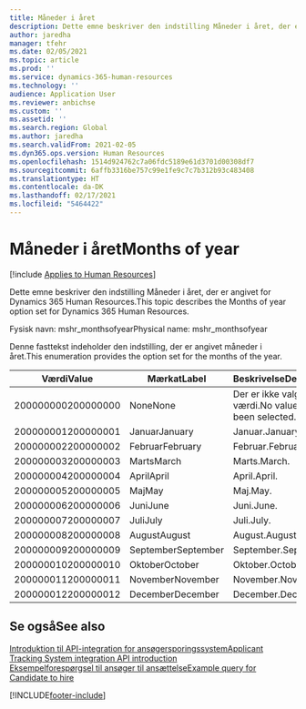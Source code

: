 ```yaml
---
title: Måneder i året
description: Dette emne beskriver den indstilling Måneder i året, der er angivet for Dynamics 365 Human Resources.
author: jaredha
manager: tfehr
ms.date: 02/05/2021
ms.topic: article
ms.prod: ''
ms.service: dynamics-365-human-resources
ms.technology: ''
audience: Application User
ms.reviewer: anbichse
ms.custom: ''
ms.assetid: ''
ms.search.region: Global
ms.author: jaredha
ms.search.validFrom: 2021-02-05
ms.dyn365.ops.version: Human Resources
ms.openlocfilehash: 1514d924762c7a06fdc5189e61d3701d00308df7
ms.sourcegitcommit: 6affb3316be757c99e1fe9c7c7b312b93c483408
ms.translationtype: HT
ms.contentlocale: da-DK
ms.lasthandoff: 02/17/2021
ms.locfileid: "5464422"
---
```

# <a name="months-of-year"></a><span data-ttu-id="22902-103">Måneder i året</span><span class="sxs-lookup"><span data-stu-id="22902-103">Months of year</span></span>

[!include [Applies to Human Resources](../includes/applies-to-hr.md)]

<span data-ttu-id="22902-104">Dette emne beskriver den indstilling Måneder i året, der er angivet for Dynamics 365 Human Resources.</span><span class="sxs-lookup"><span data-stu-id="22902-104">This topic describes the Months of year option set for Dynamics 365 Human Resources.</span></span>

<span data-ttu-id="22902-105">Fysisk navn: mshr_monthsofyear</span><span class="sxs-lookup"><span data-stu-id="22902-105">Physical name: mshr_monthsofyear</span></span>

<span data-ttu-id="22902-106">Denne fasttekst indeholder den indstilling, der er angivet måneder i året.</span><span class="sxs-lookup"><span data-stu-id="22902-106">This enumeration provides the option set for the months of the year.</span></span>

| <span data-ttu-id="22902-107">Værdi</span><span class="sxs-lookup"><span data-stu-id="22902-107">Value</span></span> | <span data-ttu-id="22902-108">Mærkat</span><span class="sxs-lookup"><span data-stu-id="22902-108">Label</span></span> | <span data-ttu-id="22902-109">Beskrivelse</span><span class="sxs-lookup"><span data-stu-id="22902-109">Description</span></span> |
| --- | --- | --- |
| <span data-ttu-id="22902-110">200000000</span><span class="sxs-lookup"><span data-stu-id="22902-110">200000000</span></span> | <span data-ttu-id="22902-111">None</span><span class="sxs-lookup"><span data-stu-id="22902-111">None</span></span> | <span data-ttu-id="22902-112">Der er ikke valgt en værdi.</span><span class="sxs-lookup"><span data-stu-id="22902-112">No value has been selected.</span></span> |
| <span data-ttu-id="22902-113">200000001</span><span class="sxs-lookup"><span data-stu-id="22902-113">200000001</span></span> | <span data-ttu-id="22902-114">Januar</span><span class="sxs-lookup"><span data-stu-id="22902-114">January</span></span> | <span data-ttu-id="22902-115">Januar.</span><span class="sxs-lookup"><span data-stu-id="22902-115">January.</span></span> |
| <span data-ttu-id="22902-116">200000002</span><span class="sxs-lookup"><span data-stu-id="22902-116">200000002</span></span> | <span data-ttu-id="22902-117">Februar</span><span class="sxs-lookup"><span data-stu-id="22902-117">February</span></span> | <span data-ttu-id="22902-118">Februar.</span><span class="sxs-lookup"><span data-stu-id="22902-118">February.</span></span> |
| <span data-ttu-id="22902-119">200000003</span><span class="sxs-lookup"><span data-stu-id="22902-119">200000003</span></span> | <span data-ttu-id="22902-120">Marts</span><span class="sxs-lookup"><span data-stu-id="22902-120">March</span></span> | <span data-ttu-id="22902-121">Marts.</span><span class="sxs-lookup"><span data-stu-id="22902-121">March.</span></span> |
| <span data-ttu-id="22902-122">200000004</span><span class="sxs-lookup"><span data-stu-id="22902-122">200000004</span></span> | <span data-ttu-id="22902-123">April</span><span class="sxs-lookup"><span data-stu-id="22902-123">April</span></span> | <span data-ttu-id="22902-124">April.</span><span class="sxs-lookup"><span data-stu-id="22902-124">April.</span></span> |
| <span data-ttu-id="22902-125">200000005</span><span class="sxs-lookup"><span data-stu-id="22902-125">200000005</span></span> | <span data-ttu-id="22902-126">Maj</span><span class="sxs-lookup"><span data-stu-id="22902-126">May</span></span> | <span data-ttu-id="22902-127">Maj.</span><span class="sxs-lookup"><span data-stu-id="22902-127">May.</span></span> |
| <span data-ttu-id="22902-128">200000006</span><span class="sxs-lookup"><span data-stu-id="22902-128">200000006</span></span> | <span data-ttu-id="22902-129">Juni</span><span class="sxs-lookup"><span data-stu-id="22902-129">June</span></span> | <span data-ttu-id="22902-130">Juni.</span><span class="sxs-lookup"><span data-stu-id="22902-130">June.</span></span> |
| <span data-ttu-id="22902-131">200000007</span><span class="sxs-lookup"><span data-stu-id="22902-131">200000007</span></span> | <span data-ttu-id="22902-132">Juli</span><span class="sxs-lookup"><span data-stu-id="22902-132">July</span></span> | <span data-ttu-id="22902-133">Juli.</span><span class="sxs-lookup"><span data-stu-id="22902-133">July.</span></span> |
| <span data-ttu-id="22902-134">200000008</span><span class="sxs-lookup"><span data-stu-id="22902-134">200000008</span></span> | <span data-ttu-id="22902-135">August</span><span class="sxs-lookup"><span data-stu-id="22902-135">August</span></span> | <span data-ttu-id="22902-136">August.</span><span class="sxs-lookup"><span data-stu-id="22902-136">August.</span></span> |
| <span data-ttu-id="22902-137">200000009</span><span class="sxs-lookup"><span data-stu-id="22902-137">200000009</span></span> | <span data-ttu-id="22902-138">September</span><span class="sxs-lookup"><span data-stu-id="22902-138">September</span></span> | <span data-ttu-id="22902-139">September.</span><span class="sxs-lookup"><span data-stu-id="22902-139">September.</span></span> |
| <span data-ttu-id="22902-140">200000010</span><span class="sxs-lookup"><span data-stu-id="22902-140">200000010</span></span> | <span data-ttu-id="22902-141">Oktober</span><span class="sxs-lookup"><span data-stu-id="22902-141">October</span></span> | <span data-ttu-id="22902-142">Oktober.</span><span class="sxs-lookup"><span data-stu-id="22902-142">October.</span></span> |
| <span data-ttu-id="22902-143">200000011</span><span class="sxs-lookup"><span data-stu-id="22902-143">200000011</span></span> | <span data-ttu-id="22902-144">November</span><span class="sxs-lookup"><span data-stu-id="22902-144">November</span></span> | <span data-ttu-id="22902-145">November.</span><span class="sxs-lookup"><span data-stu-id="22902-145">November.</span></span> |
| <span data-ttu-id="22902-146">200000012</span><span class="sxs-lookup"><span data-stu-id="22902-146">200000012</span></span> | <span data-ttu-id="22902-147">December</span><span class="sxs-lookup"><span data-stu-id="22902-147">December</span></span> | <span data-ttu-id="22902-148">December.</span><span class="sxs-lookup"><span data-stu-id="22902-148">December.</span></span> |

## <a name="see-also"></a><span data-ttu-id="22902-149">Se også</span><span class="sxs-lookup"><span data-stu-id="22902-149">See also</span></span>

[<span data-ttu-id="22902-150">Introduktion til API-integration for ansøgersporingssystem</span><span class="sxs-lookup"><span data-stu-id="22902-150">Applicant Tracking System integration API introduction</span></span>](hr-admin-integration-ats-api-introduction.md)<br>
[<span data-ttu-id="22902-151">Eksempelforespørgsel til ansøger til ansættelse</span><span class="sxs-lookup"><span data-stu-id="22902-151">Example query for Candidate to hire</span></span>](hr-admin-integration-ats-api-candidate-to-hire-example-query.md)


[!INCLUDE[footer-include](../includes/footer-banner.md)]